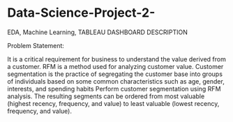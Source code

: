 # Data-Science-Project-2-
EDA, Machine Learning, TABLEAU DASHBOARD
DESCRIPTION

Problem Statement:

It is a critical requirement for business to understand the value derived from a customer. RFM is a method used for analyzing customer value. Customer segmentation is the practice of segregating the customer base into groups of individuals based on some common characteristics such as age, gender, interests, and spending habits Perform customer segmentation using RFM analysis. The resulting segments can be ordered from most valuable (highest recency, frequency, and value) to least valuable (lowest recency, frequency, and value).
